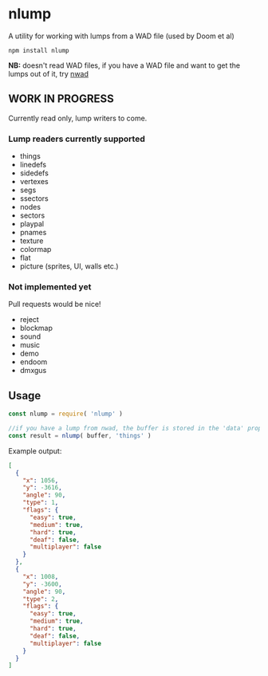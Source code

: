 # nlump

A utility for working with lumps from a WAD file (used by Doom et al)

`npm install nlump`

**NB:** doesn't read WAD files, if you have a WAD file and want to get the lumps
out of it, try [nwad](https://github.com/nrkn/nwad)

## WORK IN PROGRESS

Currently read only, lump writers to come.

### Lump readers currently supported

* things
* linedefs
* sidedefs
* vertexes
* segs
* ssectors
* nodes
* sectors
* playpal
* pnames
* texture
* colormap
* flat
* picture (sprites, UI, walls etc.)

### Not implemented yet

Pull requests would be nice!

* reject
* blockmap
* sound
* music
* demo
* endoom
* dmxgus

## Usage

```javascript
const nlump = require( 'nlump' )

//if you have a lump from nwad, the buffer is stored in the 'data' property
const result = nlump( buffer, 'things' )
```

Example output:

```json
[
  {
    "x": 1056,
    "y": -3616,
    "angle": 90,
    "type": 1,
    "flags": {
      "easy": true,
      "medium": true,
      "hard": true,
      "deaf": false,
      "multiplayer": false
    }
  },
  {
    "x": 1008,
    "y": -3600,
    "angle": 90,
    "type": 2,
    "flags": {
      "easy": true,
      "medium": true,
      "hard": true,
      "deaf": false,
      "multiplayer": false
    }
  }
]
```